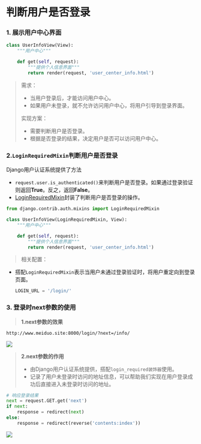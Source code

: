 # 判断用户是否登录

### 1. 展示用户中心界面

```python
class UserInfoView(View):
    """用户中心"""

    def get(self, request):
        """提供个人信息界面"""
        return render(request, 'user_center_info.html')
```

> 需求：
> 
> -   当用户登录后，才能访问用户中心。
> -   如果用户未登录，就不允许访问用户中心，将用户引导到登录界面。
> 
> 实现方案：
> 
> -   需要判断用户是否登录。
> -   根据是否登录的结果，决定用户是否可以访问用户中心。

### 2.`LoginRequiredMixin`判断用户是否登录

Django用户认证系统提供了方法

-   `request.user.is_authenticated()`来判断用户是否登录。如果通过登录验证则返回**True**。反之，返回**False**。
-   [LoginRequiredMixin](https://docs.djangoproject.com/en/1.11/topics/auth/default/)封装了判断用户是否登录的操作。

```python
from django.contrib.auth.mixins import LoginRequiredMixin

class UserInfoView(LoginRequiredMixin, View):
    """用户中心"""

    def get(self, request):
        """提供个人信息界面"""
        return render(request, 'user_center_info.html')
```

> 相关配置：

-   搭配`LoginRequiredMixin`表示当用户未通过登录验证时，将用户重定向到登录页面。
    
    ```python
    LOGIN_URL = '/login/'
    ```
    

### 3. 登录时next参数的使用

> **1.next参数的效果**

```
http://www.meiduo.site:8000/login/?next=/info/
```
![](https://gitee.com/sinoeast/imgs/raw/master/img/20220804175826.png)



> **2.next参数的作用**
> 
> -   由Django用户认证系统提供，搭配`login_required装饰器`使用。
> -   记录了用户未登录时访问的地址信息，可以帮助我们实现在用户登录成功后直接进入未登录时访问的地址。

```python
# 响应登录结果
next = request.GET.get('next')
if next:
    response = redirect(next)
else:
    response = redirect(reverse('contents:index'))
```

![](https://gitee.com/sinoeast/imgs/raw/master/img/20220804175837.png)
